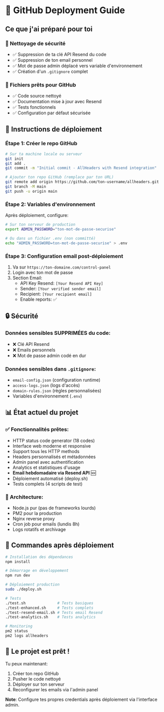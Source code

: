 # 🚀 GitHub Deployment Guide

## Ce que j'ai préparé pour toi

### 🧹 Nettoyage de sécurité
- ✅ Suppression de ta clé API Resend du code
- ✅ Suppression de ton email personnel
- ✅ Mot de passe admin déplacé vers variable d'environnement
- ✅ Création d'un `.gitignore` complet

### 📁 Fichiers prêts pour GitHub
- ✅ Code source nettoyé
- ✅ Documentation mise à jour avec Resend
- ✅ Tests fonctionnels
- ✅ Configuration par défaut sécurisée

## 🔧 Instructions de déploiement

### Étape 1: Créer le repo GitHub
```bash
# Sur ta machine locale ou serveur
git init
git add .
git commit -m "Initial commit - AllHeaders with Resend integration"

# Ajouter ton repo GitHub (remplace par ton URL)
git remote add origin https://github.com/ton-username/allheaders.git
git branch -M main
git push -u origin main
```

### Étape 2: Variables d'environnement
Après déploiement, configure:

```bash
# Sur ton serveur de production
export ADMIN_PASSWORD="ton-mot-de-passe-securise"

# Ou dans un fichier .env (non committé)
echo "ADMIN_PASSWORD=ton-mot-de-passe-securise" > .env
```

### Étape 3: Configuration email post-déploiement
1. Va sur `https://ton-domaine.com/control-panel`
2. Login avec ton mot de passe
3. Section Email: 
   - API Key Resend: `[Your Resend API Key]`
   - Sender: `[Your verified sender email]`
   - Recipient: `[Your recipient email]`
   - Enable reports: ✅

## 🔒 Sécurité

### Données sensibles SUPPRIMÉES du code:
- ❌ Clé API Resend 
- ❌ Emails personnels
- ❌ Mot de passe admin codé en dur

### Données sensibles dans `.gitignore`:
- `email-config.json` (configuration runtime)
- `access-logs.json` (logs d'accès)
- `domain-rules.json` (règles personnalisées)
- Variables d'environnement (`.env`)

## 📊 État actuel du projet

### ✅ Fonctionnalités prêtes:
- HTTP status code generator (18 codes)
- Interface web moderne et responsive  
- Support tous les HTTP methods
- Headers personnalisés et métadonnées
- Admin panel avec authentification
- Analytics et statistiques d'usage
- **Email hebdomadaire via Resend API** 🆕
- Déploiement automatisé (deploy.sh)
- Tests complets (4 scripts de test)

### 🔧 Architecture:
- Node.js pur (pas de frameworks lourds)
- PM2 pour la production
- Nginx reverse proxy
- Cron job pour emails (lundis 8h)
- Logs rotatifs et archivage

## 🚀 Commandes après déploiement

```bash
# Installation des dépendances
npm install

# Démarrage en développement
npm run dev

# Déploiement production
sudo ./deploy.sh

# Tests
./test.sh              # Tests basiques
./test-enhanced.sh     # Tests complets
./test-resend-email.sh # Tests email Resend
./test-analytics.sh    # Tests analytics

# Monitoring
pm2 status
pm2 logs allheaders
```

## 🎯 Le projet est prêt !

Tu peux maintenant:
1. Créer ton repo GitHub
2. Pusher le code nettoyé  
3. Déployer sur ton serveur
4. Reconfigurer les emails via l'admin panel

**Note**: Configure tes propres credentials après déploiement via l'interface admin.